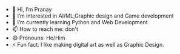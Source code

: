 - 👋 Hi, I’m Pranay
- 👀 I’m interested in AI/ML,Graphic design and Game development
- 🌱 I’m currently learning Python and Web Development
- 📫 How to reach me: don't
- 😄 Pronouns: He/Him
- ⚡ Fun fact: I like making digital art as well as Graphic Design.

<!---
PranayPaka/PranayPaka is a ✨ special ✨ repository because its `README.md` (this file) appears on your GitHub profile.
You can click the Preview link to take a look at your changes.
--->
